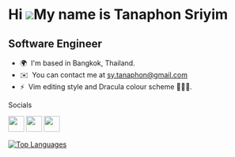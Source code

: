 Hi ![](https://user-images.githubusercontent.com/18350557/176309783-0785949b-9127-417c-8b55-ab5a4333674e.gif)My name is Tanaphon Sriyim
=======================================================================================================================================

Software Engineer
------------------

*   🌍  I'm based in Bangkok, Thailand.
*   ✉️  You can contact me at [sy.tanaphon@gmail.com](mailto:sy.tanaphon@gmail.com)
*   ⚡  Vim editing style and Dracula colour scheme 🧛🏻‍♂️.

Socials<br>
<p align="left">
<a href="https://www.github.com/JohnTNP" target="_blank" rel="noreferrer"><img src="https://raw.githubusercontent.com/danielcranney/readme-generator/main/public/icons/socials/github.svg" width="32" height="32" /></a>
<a href="http://www.instagram.com/tnp.sriyim" target="_blank" rel="noreferrer"><img src="https://raw.githubusercontent.com/danielcranney/readme-generator/main/public/icons/socials/instagram.svg" width="32" height="32" /></a>
<a href="https://www.linkedin.com/in/tanaphon-sriyim" target="_blank" rel="noreferrer"><img src="https://raw.githubusercontent.com/danielcranney/readme-generator/main/public/icons/socials/linkedin.svg" width="32" height="32" /></a></p>
<a href="https://github.com/JohnTNP" align="left"><img src="https://github-readme-stats.vercel.app/api/top-langs/?username=JohnTNP&langs_count=10&title_color=0891b2&text_color=ffffff&icon_color=0891b2&bg_color=1c1917&hide_border=true&locale=en&custom_title=Top%20%Languages" alt="Top Languages" /></a>
